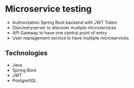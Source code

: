 #  Microservice testing
- Authorization Spring Boot backend with JWT Token
- Discoveryserver to discover multiple microservices
- API Gateway to have one central point of entry
- User management service to have multiple microservices
## Technologies
- Java
- Spring Boot
- JWT
- PostgreSQL
